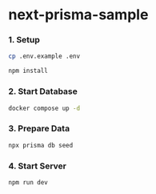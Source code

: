 # next-prisma-sample

### 1. Setup
```bash
cp .env.example .env

npm install
```

### 2. Start Database
```bash
docker compose up -d
```

### 3. Prepare Data
```bash
npx prisma db seed
```

### 4. Start Server
```bash
npm run dev
```